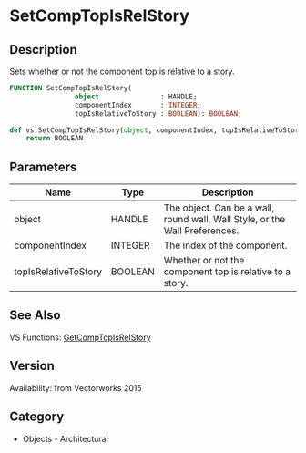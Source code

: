 # SetCompTopIsRelStory

## Description
Sets whether or not the component top is relative to a story.

```pascal
FUNCTION SetCompTopIsRelStory(
				object               : HANDLE;
				componentIndex       : INTEGER;
				topIsRelativeToStory : BOOLEAN): BOOLEAN;
```

```python
def vs.SetCompTopIsRelStory(object, componentIndex, topIsRelativeToStory):
    return BOOLEAN
```

## Parameters
|Name|Type|Description|
|---|---|---|
|object|HANDLE|The object. Can be a wall, round wall, Wall Style, or the Wall Preferences.|
|componentIndex|INTEGER|The index of the component.|
|topIsRelativeToStory|BOOLEAN|Whether or not the component top is relative to a story.|

## See Also
VS Functions:
[GetCompTopIsRelStory](GetCompTopIsRelStory.md)

## Version
Availability: from Vectorworks 2015

## Category
* Objects - Architectural

